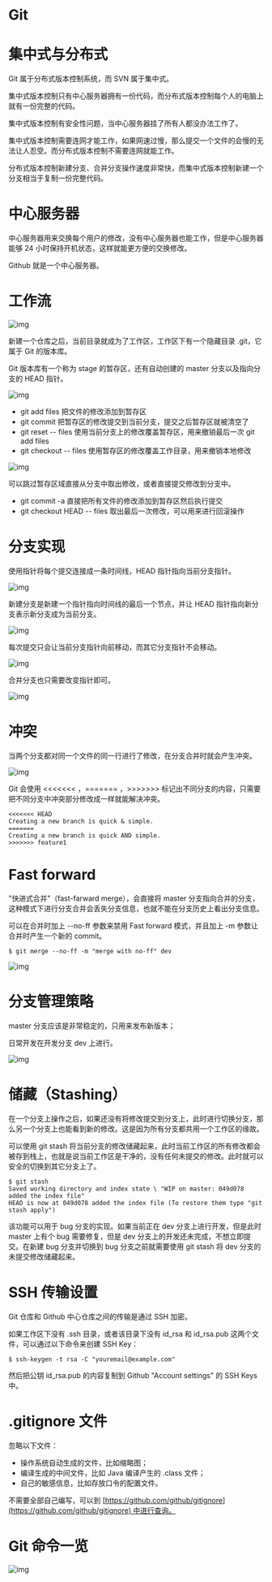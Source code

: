 # Git

# 集中式与分布式

Git 属于分布式版本控制系统，而 SVN 属于集中式。

集中式版本控制只有中心服务器拥有一份代码，而分布式版本控制每个人的电脑上就有一份完整的代码。

集中式版本控制有安全性问题，当中心服务器挂了所有人都没办法工作了。

集中式版本控制需要连网才能工作，如果网速过慢，那么提交一个文件的会慢的无法让人忍受。而分布式版本控制不需要连网就能工作。

分布式版本控制新建分支、合并分支操作速度非常快，而集中式版本控制新建一个分支相当于复制一份完整代码。

# 中心服务器

中心服务器用来交换每个用户的修改，没有中心服务器也能工作，但是中心服务器能够 24 小时保持开机状态，这样就能更方便的交换修改。

Github 就是一个中心服务器。

# 工作流

![img](https://github.com/orangehaswing/InterviewNote/blob/master/%E5%B7%A5%E5%85%B7/resource/a1198642-9159-4d88-8aec-c3b04e7a2563.jpg?raw=true)

新建一个仓库之后，当前目录就成为了工作区，工作区下有一个隐藏目录 .git，它属于 Git 的版本库。

Git 版本库有一个称为 stage 的暂存区，还有自动创建的 master 分支以及指向分支的 HEAD 指针。

![img](https://github.com/orangehaswing/InterviewNote/blob/master/%E5%B7%A5%E5%85%B7/resource/46f66e88-e65a-4ad0-a060-3c63fe22947c.png?raw=true)

- git add files 把文件的修改添加到暂存区
- git commit 把暂存区的修改提交到当前分支，提交之后暂存区就被清空了
- git reset -- files 使用当前分支上的修改覆盖暂存区，用来撤销最后一次 git add files
- git checkout -- files 使用暂存区的修改覆盖工作目录，用来撤销本地修改

![img](https://github.com/orangehaswing/InterviewNote/blob/master/%E5%B7%A5%E5%85%B7/resource/17976404-95f5-480e-9cb4-250e6aa1d55f.png?raw=true)

可以跳过暂存区域直接从分支中取出修改，或者直接提交修改到分支中。

- git commit -a 直接把所有文件的修改添加到暂存区然后执行提交
- git checkout HEAD -- files 取出最后一次修改，可以用来进行回滚操作

# 分支实现

使用指针将每个提交连接成一条时间线，HEAD 指针指向当前分支指针。

![img](https://github.com/orangehaswing/InterviewNote/blob/master/%E5%B7%A5%E5%85%B7/resource/fb546e12-e1fb-4b72-a1fb-8a7f5000dce6.jpg?raw=true)

新建分支是新建一个指针指向时间线的最后一个节点，并让 HEAD 指针指向新分支表示新分支成为当前分支。

![img](https://github.com/orangehaswing/InterviewNote/blob/master/%E5%B7%A5%E5%85%B7/resource/bc775758-89ab-4805-9f9c-78b8739cf780.jpg?raw=true)

每次提交只会让当前分支指针向前移动，而其它分支指针不会移动。

![img](https://github.com/orangehaswing/InterviewNote/blob/master/%E5%B7%A5%E5%85%B7/resource/5292faa6-0141-4638-bf0f-bb95b081dcba.jpg?raw=true)

合并分支也只需要改变指针即可。

![img](https://github.com/orangehaswing/InterviewNote/blob/master/%E5%B7%A5%E5%85%B7/resource/1164a71f-413d-494a-9cc8-679fb6a2613d.jpg?raw=true)

# 冲突

当两个分支都对同一个文件的同一行进行了修改，在分支合并时就会产生冲突。

![img](https://github.com/orangehaswing/InterviewNote/blob/master/%E5%B7%A5%E5%85%B7/resource/58e57a21-6b6b-40b6-af85-956dd4e0f55a.jpg?raw=true)

Git 会使用 <<<<<<< ，======= ，>>>>>>> 标记出不同分支的内容，只需要把不同分支中冲突部分修改成一样就能解决冲突。

```
<<<<<<< HEAD
Creating a new branch is quick & simple.
=======
Creating a new branch is quick AND simple.
>>>>>>> feature1

```

# Fast forward

"快进式合并"（fast-farward merge），会直接将 master 分支指向合并的分支，这种模式下进行分支合并会丢失分支信息，也就不能在分支历史上看出分支信息。

可以在合并时加上 --no-ff 参数来禁用 Fast forward 模式，并且加上 -m 参数让合并时产生一个新的 commit。

```
$ git merge --no-ff -m "merge with no-ff" dev

```

![img](https://github.com/orangehaswing/InterviewNote/blob/master/%E5%B7%A5%E5%85%B7/resource/dd78a1fe-1ff3-4bcf-a56f-8c003995beb6.jpg?raw=true)

# 分支管理策略

master 分支应该是非常稳定的，只用来发布新版本；

日常开发在开发分支 dev 上进行。

![img](https://github.com/orangehaswing/InterviewNote/blob/master/%E5%B7%A5%E5%85%B7/resource/245fd2fb-209c-4ad5-bc5e-eb5664966a0e.jpg?raw=true)

# 储藏（Stashing）

在一个分支上操作之后，如果还没有将修改提交到分支上，此时进行切换分支，那么另一个分支上也能看到新的修改。这是因为所有分支都共用一个工作区的缘故。

可以使用 git stash 将当前分支的修改储藏起来，此时当前工作区的所有修改都会被存到栈上，也就是说当前工作区是干净的，没有任何未提交的修改。此时就可以安全的切换到其它分支上了。

```
$ git stash
Saved working directory and index state \ "WIP on master: 049d078 added the index file"
HEAD is now at 049d078 added the index file (To restore them type "git stash apply")

```

该功能可以用于 bug 分支的实现。如果当前正在 dev 分支上进行开发，但是此时 master 上有个 bug 需要修复，但是 dev 分支上的开发还未完成，不想立即提交。在新建 bug 分支并切换到 bug 分支之前就需要使用 git stash 将 dev 分支的未提交修改储藏起来。

# SSH 传输设置

Git 仓库和 Github 中心仓库之间的传输是通过 SSH 加密。

如果工作区下没有 .ssh 目录，或者该目录下没有 id_rsa 和 id_rsa.pub 这两个文件，可以通过以下命令来创建 SSH Key：

```
$ ssh-keygen -t rsa -C "youremail@example.com"

```

然后把公钥 id_rsa.pub 的内容复制到 Github "Account settings" 的 SSH Keys 中。

# .gitignore 文件

忽略以下文件：

- 操作系统自动生成的文件，比如缩略图；
- 编译生成的中间文件，比如 Java 编译产生的 .class 文件；
- 自己的敏感信息，比如存放口令的配置文件。

不需要全部自己编写，可以到 [https://github.com/github/gitignore](https://github.com/github/gitignore) 中进行查询。

# Git 命令一览

![img](https://github.com/orangehaswing/InterviewNote/blob/master/%E5%B7%A5%E5%85%B7/resource/7a29acce-f243-4914-9f00-f2988c528412.jpg?raw=true)

